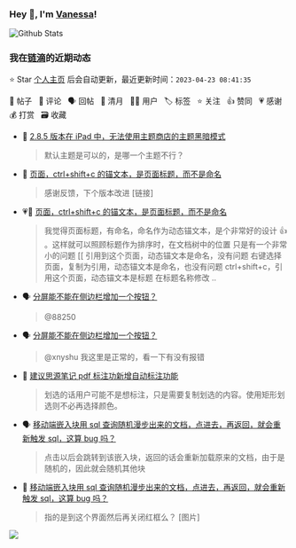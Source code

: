 ### Hey 👋, I'm [Vanessa](http://vanessa.b3log.org/)!

![Github Stats](https://github-readme-stats.vercel.app/api?username=Vanessa219&show_icons=true)

<!--events start -->

### 我在[链滴](https://ld246.com)的近期动态

⭐️ Star [个人主页](https://github.com/Vanessa219/Vanessa219) 后会自动更新，最近更新时间：`2023-04-23 08:41:35`

📝 帖子 &nbsp; 💬 评论 &nbsp; 🗣 回帖 &nbsp; 🌙 清月 &nbsp; 👨‍💻 用户 &nbsp; 🏷️ 标签 &nbsp; ⭐️ 关注 &nbsp; 👍 赞同 &nbsp; 💗 感谢 &nbsp; 💰 打赏 &nbsp; 🗃 收藏

* 💬 [2.8.5 版本在 iPad 中，无法使用主题商店的主题黑暗模式](https://ld246.com/article/1682097252396/comment/1682154356550#comments)

  > 默认主题是可以的，是哪一个主题不行？
* 💬 [页面，ctrl+shift+c 的锚文本，是页面标题，而不是命名](https://ld246.com/article/1682126137705/comment/1682147338864#comments)

  > 感谢反馈，下个版本改进 [链接]
* 💗📝 [页面，ctrl+shift+c 的锚文本，是页面标题，而不是命名](https://ld246.com/article/1682126137705)

  > 我觉得页面标题，有命名，命名作为动态锚文本，是个非常好的设计 👍 。这样就可以照顾标题作为排序时，在文档树中的位置 只是有一个非常小的问题 [[ 引用到这个页面，动态锚文本是命名，没有问题 右键选择页面，复制为引用，动态锚文本是命名，也没有问题 ctrl+shift+c，引用这个页面，动态锚文本是标题 在标题名称修改 ..
* 🗣 [分屏能不能在侧边栏增加一个按钮？](https://ld246.com/article/1679428185556/comment/1682141114945#comments)

  > @88250
* 🗣 [分屏能不能在侧边栏增加一个按钮？](https://ld246.com/article/1679428185556/comment/1682082867611#comments)

  > @xnyshu 我这里是正常的，看一下有没有报错
* 💬 [建议思源笔记 pdf 标注功新增自动标注功能](https://ld246.com/article/1682099683617/comment/1682146389069#comments)

  > 划选的话用户可能不是想标注，只是需要复制划选的内容。使用矩形划选则不必再选择颜色。
* 🗣 [移动端嵌入块用 sql 查询随机漫步出来的文档，点进去，再返回，就会重新触发 sql，这算 bug 吗？](https://ld246.com/article/1682096153232/comment/1682126656149#comments)

  > 点击以后会跳转到该嵌入块，返回的话会重新加载原来的文档，由于是随机的，因此就会随机其他块
* 💬 [移动端嵌入块用 sql 查询随机漫步出来的文档，点进去，再返回，就会重新触发 sql，这算 bug 吗？](https://ld246.com/article/1682096153232/comment/1682125617636#comments)

  > 指的是到这个界面然后再关闭红框么？ [图片]


<!--events end -->

<a title="Hits" target="_blank" href="https://github.com/Vanessa219/Vanessa219"><img src="https://hits.b3log.org/Vanessa219/Vanessa219.svg"></a>
